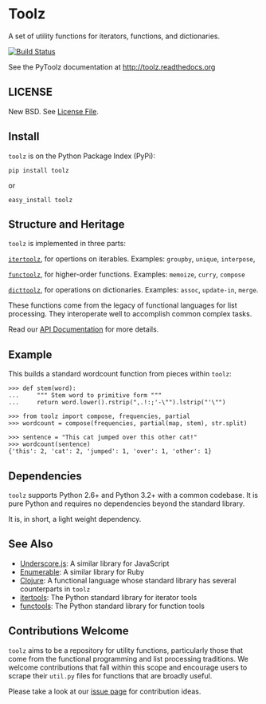 Toolz
=====

A set of utility functions for iterators, functions, and dictionaries.

[![Build Status](https://travis-ci.org/pytoolz/toolz.png)](https://travis-ci.org/pytoolz/toolz)

See the PyToolz documentation at http://toolz.readthedocs.org


LICENSE
-------

New BSD.  See [License File](LICENSE.TXT).


Install
-------

`toolz` is on the Python Package Index (PyPi):

    pip install toolz

or

    easy_install toolz


Structure and Heritage
----------------------

`toolz` is implemented in three parts:

[`itertoolz`](https://github.com/pytoolz/toolz/blob/master/toolz/itertoolz/core.py),
for opertions on iterables.  Examples: `groupby`, `unique`, `interpose`,

[`functoolz`](https://github.com/pytoolz/toolz/blob/master/toolz/functoolz/core.py),
for higher-order functions.  Examples: `memoize`, `curry`, `compose`

[`dicttoolz`](https://github.com/pytoolz/toolz/blob/master/toolz/dicttoolz/core.py),
for operations on dictionaries.  Examples: `assoc`, `update-in`, `merge`.

These functions come from the legacy of functional languages for list
processing.  They interoperate well to accomplish common complex tasks.


Read our [API Documentation](http://toolz.readthedocs.org/en/latest/api.html)
for more details.

Example
-------

This builds a standard wordcount function from pieces within `toolz`:

    >>> def stem(word):
    ...     """ Stem word to primitive form """
    ...     return word.lower().rstrip(",.!:;'-\"").lstrip("'\"")

    >>> from toolz import compose, frequencies, partial
    >>> wordcount = compose(frequencies, partial(map, stem), str.split)

    >>> sentence = "This cat jumped over this other cat!"
    >>> wordcount(sentence)
    {'this': 2, 'cat': 2, 'jumped': 1, 'over': 1, 'other': 1}


Dependencies
------------

`toolz` supports Python 2.6+ and Python 3.2+ with a common codebase.  It is
pure Python and requires no dependencies beyond the standard library.

It is, in short, a light weight dependency.


See Also
--------

*   [Underscore.js](http://underscorejs.org): A similar library for JavaScript
*   [Enumerable](http://ruby-doc.org/core-2.0.0/Enumerable.html): A similar
    library for Ruby
*   [Clojure](http://clojure.org): A functional language whose standard library
    has several counterparts in `toolz`
*   [itertools](http://docs.python.org/2/library/itertools.html): The
    Python standard library for iterator tools
*   [functools](http://docs.python.org/2/library/functools.html): The
    Python standard library for function tools


Contributions Welcome
---------------------

`toolz` aims to be a repository for utility functions, particularly those that
come from the functional programming and list processing traditions.
We welcome contributions that fall within this scope and encourage users to
scrape their `util.py` files for functions that are broadly useful.

Please take a look at our [issue page](https://github.com/pytoolz/toolz/issues)
for contribution ideas.
